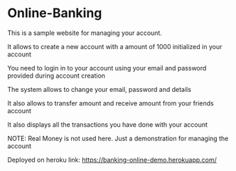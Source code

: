 # Online-Banking

This is a sample website for managing your account.

It allows to create a new account with a amount of 1000 initialized in your account

You need to login in to your account using your email and password provided during account creation

The system allows to change your email, password and details

It also allows to transfer amount and receive amount from your friends account

It also displays all the transactions you have done with your account

NOTE: Real Money is not used here. Just a demonstration for managing the account

Deployed on heroku link: https://banking-online-demo.herokuapp.com/
